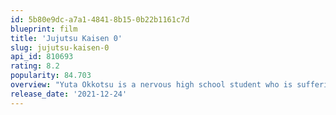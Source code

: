 ```yaml
---
id: 5b80e9dc-a7a1-4841-8b15-0b22b1161c7d
blueprint: film
title: 'Jujutsu Kaisen 0'
slug: jujutsu-kaisen-0
api_id: 810693
rating: 8.2
popularity: 84.703
overview: "Yuta Okkotsu is a nervous high school student who is suffering from a serious problem—his childhood friend Rika has turned into a curse and won't leave him alone. Since Rika is no ordinary curse, his plight is noticed by Satoru Gojo, a teacher at Jujutsu High, a school where fledgling exorcists learn how to combat curses. Gojo convinces Yuta to enroll, but can he learn enough in time to confront the curse that haunts him?"
release_date: '2021-12-24'
---
```


